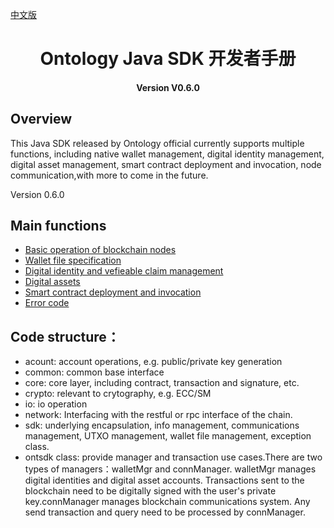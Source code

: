 ﻿[中文版](../cn/README.md)

<h1 align="center">Ontology Java SDK 开发者手册</h1>
<h4 align="center">Version V0.6.0 </h4>

## Overview

This Java SDK released by Ontology official currently supports multiple functions, including native wallet management, digital identity management, digital asset management, smart contract deployment and invocation, node communication,with more to come in the future. 

Version 0.6.0

## Main functions


- [Basic operation of blockchain nodes](basic.md)
- [Wallet file specification](Wallet_File_Specification.md)
- [Digital identity and vefieable claim management](identity_claim.md)
- [Digital assets](asset.md)
- [Smart contract deployment and invocation](smartcontract.md)
- [Error code](errorcode.md)


## Code structure：

* acount: account operations, e.g. public/private key generation
* common: common base interface
* core: core layer, including contract, transaction and signature, etc.
* crypto: relevant to crytography, e.g. ECC/SM
* io: io operation
* network: Interfacing with the restful or rpc interface of the chain.
* sdk: underlying encapsulation, info management, communications management, UTXO management, wallet file management, exception class.
* ontsdk class: provide manager and transaction use cases.There are two types of managers：walletMgr and connManager. walletMgr manages digital identities and digital asset accounts. Transactions sent to the blockchain need to be digitally signed with the user's private key.connManager manages blockchain communications system. Any send transaction and query need to be processed by connManager.
